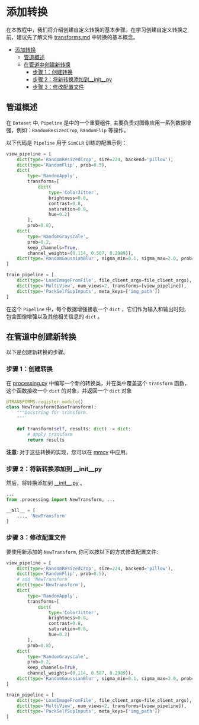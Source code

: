 # 添加转换

在本教程中，我们将介绍创建自定义转换的基本步骤。在学习创建自定义转换之前，建议先了解文件 [transforms.md](transforms.md) 中转换的基本概念。

- [添加转换](#add-transforms)
  - [管道概述](#overview-of-pipeline)
  - [在管道中创建新转换](#creating-a-new-transform-in-pipeline)
    - [步骤 1：创建转换](#step-1-creating-the-transform)
    - [步骤 2：将新转换添加到\_\_init\_\_py](#step-2-add-newtransform-to-__init__py)
    - [步骤 3：修改配置文件](#step-3-modify-the-config-file)

## 管道概述

在 `Dataset` 中, `Pipeline` 是中的一个重要组件, 主要负责对图像应用一系列数据增强，例如：`RandomResizedCrop`, `RandomFlip` 等操作。

以下代码是 `Pipeline` 用于 `SimCLR` 训练的配置示例：

```python
view_pipeline = [
    dict(type='RandomResizedCrop', size=224, backend='pillow'),
    dict(type='RandomFlip', prob=0.5),
    dict(
        type='RandomApply',
        transforms=[
            dict(
                type='ColorJitter',
                brightness=0.8,
                contrast=0.8,
                saturation=0.8,
                hue=0.2)
        ],
        prob=0.8),
    dict(
        type='RandomGrayscale',
        prob=0.2,
        keep_channels=True,
        channel_weights=(0.114, 0.587, 0.2989)),
    dict(type='RandomGaussianBlur', sigma_min=0.1, sigma_max=2.0, prob=0.5),
]

train_pipeline = [
    dict(type='LoadImageFromFile', file_client_args=file_client_args),
    dict(type='MultiView', num_views=2, transforms=[view_pipeline]),
    dict(type='PackSelfSupInputs', meta_keys=['img_path'])
]
```

在这个 `Pipeline` 中，每个数据增强接收一个 `dict` ，它们作为输入和输出时刻，包含图像增强以及其他相关信息的 `dict` 。

## 在管道中创建新转换

以下是创建新转换的步骤。

### 步骤 1：创建转换

在 [processing.py](https://github.com/open-mmlab/mmselfsup/tree/dev-1.x/mmselfsup/datasets/transforms/processing.py) 中编写一个新的转换类，并在类中覆盖这个 `transform` 函数，这个函数接收一个 `dict` 的对象，并返回一个 `dict` 对象

```python
@TRANSFORMS.register_module()
class NewTransform(BaseTransform):
    """Docstring for transform.
    """

    def transform(self, results: dict) -> dict:
        # apply transform
        return results
```

**注意**: 对于这些转换的实现，您可以在 [mmcv](https://github.com/open-mmlab/mmcv/tree/dev-2.x/mmcv/image) 中应用。

### 步骤 2：将新转换添加到 \_\_init\_\_py

然后，将转换添加到 [\_\_init\_\_.py](https://github.com/open-mmlab/mmselfsup/blob/1.x/mmselfsup/datasets/transforms/__init__.py) 。

```python
...
from .processing import NewTransform, ...

__all__ = [
    ..., 'NewTransform'
]
```

### 步骤 3：修改配置文件

要使用新添加的 `NewTransform`, 你可以按以下的方式修改配置文件:

```python
view_pipeline = [
    dict(type='RandomResizedCrop', size=224, backend='pillow'),
    dict(type='RandomFlip', prob=0.5),
    # add `NewTransform`
    dict(type='NewTransform'),
    dict(
        type='RandomApply',
        transforms=[
            dict(
                type='ColorJitter',
                brightness=0.8,
                contrast=0.8,
                saturation=0.8,
                hue=0.2)
        ],
        prob=0.8),
    dict(
        type='RandomGrayscale',
        prob=0.2,
        keep_channels=True,
        channel_weights=(0.114, 0.587, 0.2989)),
    dict(type='RandomGaussianBlur', sigma_min=0.1, sigma_max=2.0, prob=0.5),
]

train_pipeline = [
    dict(type='LoadImageFromFile', file_client_args=file_client_args),
    dict(type='MultiView', num_views=2, transforms=[view_pipeline]),
    dict(type='PackSelfSupInputs', meta_keys=['img_path'])
]
```
